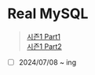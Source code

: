 # Real MySQL

> [시즌1 Part1](https://www.inflearn.com/course/real-mysql-part-1/dashboard)  
> [시즌1 Part2](https://www.inflearn.com/course/real-mysql-part-2)

- [ ] 2024/07/08 ~ ing
